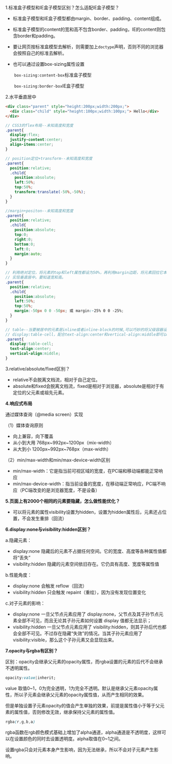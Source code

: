 1.标准盒子模型和IE盒子模型区别？怎么适配IE盒子模型？

- 标准盒子模型和IE盒子模型都由margin、border、padding、content组成。

- 标准盒子模型的content的宽和高不包含border、padding，IE的content则包含border和padding。

- 要让网页按标准盒模型去解析，则需要加上`doctype`声明，否则不同的浏览器会按照自己的标准去解析。

- 也可以通过设置box-sizing属性设置

  ​	`box-sizing:content-box`标准盒子模型

  ​	`box-sizing:border-box`IE盒子模型

2.水平垂直居中

```html
<div class="parent" style="height:200px;width:200px;">
  <div class="child" style="height:100px;width:100px;"> Hello</div>
</div>
```



```scss
// CSS3的flex布局--未知高度和宽度
.parent{
  display:flex;
  justify-content:center;
  align-items:center;
}

// position定位+transform--未知高度和宽度
.parent{
  position:relative;
  .child{
    position:absolute;
    left:50%;
    top:50%;
    transform:translate(-50%,-50%);
  }
}

//margin+positon--未知高度和宽度
.parent{
  position:relative;
  .child{
    position:absolute;
    top:0;
    right:0;
    bottom:0;
    left:0;
    margin:auto;
  }
}

// 利用绝对定位，将元素的top和left属性都设为50%，再利用margin边距，将元素回拉它本身高宽的一半，
// 实现垂直居中。要知道宽和高。
.parent{
  position:relative;
  .child{
    position:absolute;
    left:50%;
    top:50%;
    margin:-50px 0 0 -50px; 或 margin:-25% 0 0 -25%;
  }
}

// table--当要被居中的元素是inline或者inline-block的时候,可以巧妙的将父级容器设置为
// display:table-cell，配合text-align:center和vertical-align:middle即可以实现水平垂直居中。
.parent{
  display:table-cell;
  text-align:center;
  vertical-align:middle;
}

```

3.relative/absolute/fixed区别？

- relative不会脱离文档流，相对于自己定位。
- absolute和fixed会脱离文档流，fixed是相对于浏览器，absolute是相对于有定位的父元素或祖先元素。

**4.响应式布局**

通过媒体查询（@media screen）实现

（1）媒体查询原则

- 向上兼容，向下覆盖
- 从小到大用 768px~992px~1200px（mix-width）
- 从大到小 1200px~992px~768px（max-width）

（2）min/max-width和min/max-device-width区别

- min/max-width：它是指当前可视区域的宽度，在PC端和移动端都能正常响应
- min/max-device-width：指当前设备的宽度，在移动端正常响应，PC端不响应（PC端改变的是浏览器宽度，不是设备）

**5.页面上有2000个相同的元素要隐藏，怎么做性能优化？**

- 可以将元素的属性visibility设置为hidden，设置为hidden属性后，元素还占位置，不会发生重排（回流）

**6.display:none与visibility:hidden区别？**

a.隐藏元素：

- display:none 隐藏后的元素不占据任何空间。它的宽度、高度等各种属性值都将“丢失”
- visibility:hidden 隐藏的元素空间依旧存在。它仍具有高度、宽度等属性值

b.性能角度：

- display:none 会触发 reflow（回流）
- visibility:hidden 只会触发 repaint（重绘），因为没有发现位置变化

c.对子元素的影响：

- display:none 一旦父节点元素应用了 display:none，父节点及其子孙节点元素全部不可见，而且无论其子孙元素如何设置 display 值都无法显示；
- visibility:hidden 一旦父节点元素应用了 visibility:hidden，则其子孙后代也都会全部不可见。不过存在隐藏“失效”的情况。当其子孙元素应用了 visibility:visible，那么这个子孙元素又会显现出来。

**7.opacity与rgba有区别？**

区别：opacity会继承父元素的opacity属性，而rgba设置的元素的后代不会继承不透明属性。

```css
opacity:value|inherit;
```

value 取值0~1，0为完全透明，1为完全不透明。默认是继承父元素opacity属性，所以子元素会继承父元素的opacity属性值，从而产生相同的效果。

但是单独设置子元素opacity的值会产生单独的效果，前提是属性值小于等于父元素的属性值，否则修改无效，继承保持父元素的属性值。

```css
rgba(r,g,b,a)
```

rgba函数在rgb颜色模式基础上增加了alpha通道，alpha通道是不透明度，这样可以在设置颜色的同时去设置透明度。alpha取值在0~1之间。

设置rgba只会对元素本身产生影响，因为无法继承，所以不会对子元素产生影响。